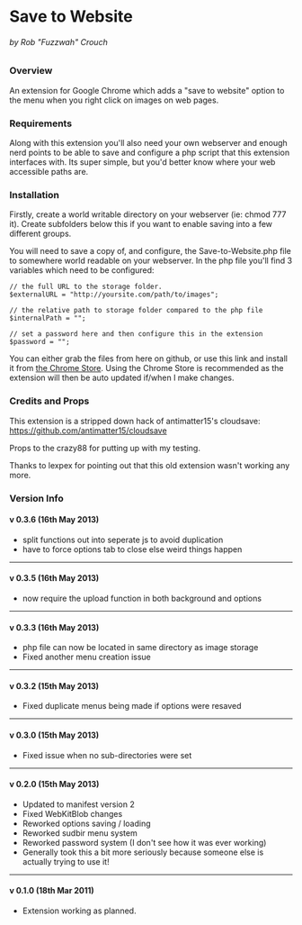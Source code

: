 Save to Website 
======================================
###### by Rob "Fuzzwah" Crouch 

### Overview

An extension for Google Chrome which adds a "save to website" option 
to the menu when you right click on images on web pages.

### Requirements

Along with this extension you'll also need your own webserver and 
enough nerd points to be able to save and configure a php script 
that this extension interfaces with. Its super simple, but you'd 
better know where your web accessible paths are.

### Installation

Firstly, create a world writable directory on your webserver 
(ie: chmod 777 it). Create subfolders below this if you want to 
enable saving into a few different groups.

You will need to save a copy of, and configure, the 
Save-to-Website.php file to somewhere world readable on your 
webserver. In the php file you'll find 3 variables which need to be
configured:

    // the full URL to the storage folder.
    $externalURL = "http://yoursite.com/path/to/images";

    // the relative path to storage folder compared to the php file
    $internalPath = ""; 

    // set a password here and then configure this in the extension
    $password = ""; 
    
You can either grab the files from here on github, or use this link
and install it from [the Chrome Store](http://bit.ly/18MejN5). Using
the Chrome Store is recommended as the extension will then be auto
updated if/when I make changes.

### Credits and Props

This extension is a stripped down hack of antimatter15's 
cloudsave: https://github.com/antimatter15/cloudsave

Props to the crazy88 for putting up with my testing.

Thanks to lexpex for pointing out that this old extension wasn't 
working any more.

### Version Info

#### v 0.3.6 (16th May 2013)

* split functions out into seperate js to avoid duplication
* have to force options tab to close else weird things happen

- - - - 
#### v 0.3.5 (16th May 2013)

* now require the upload function in both background and options

- - - - 
#### v 0.3.3 (16th May 2013)

* php file can now be located in same directory as image storage
* Fixed another menu creation issue

- - - - 
#### v 0.3.2 (15th May 2013)

* Fixed duplicate menus being made if options were resaved

- - - - 
#### v 0.3.0 (15th May 2013) 

* Fixed issue when no sub-directories were set 

- - - - 
#### v 0.2.0 (15th May 2013) 

* Updated to manifest version 2 
* Fixed WebKitBlob changes 
* Reworked options saving / loading 
* Reworked sudbir menu system 
* Reworked password system (I don't see how it was ever working) 
* Generally took this a bit more seriously because someone else is 
actually trying to use it!

- - - - 
#### v 0.1.0 (18th Mar 2011) 

* Extension working as planned.